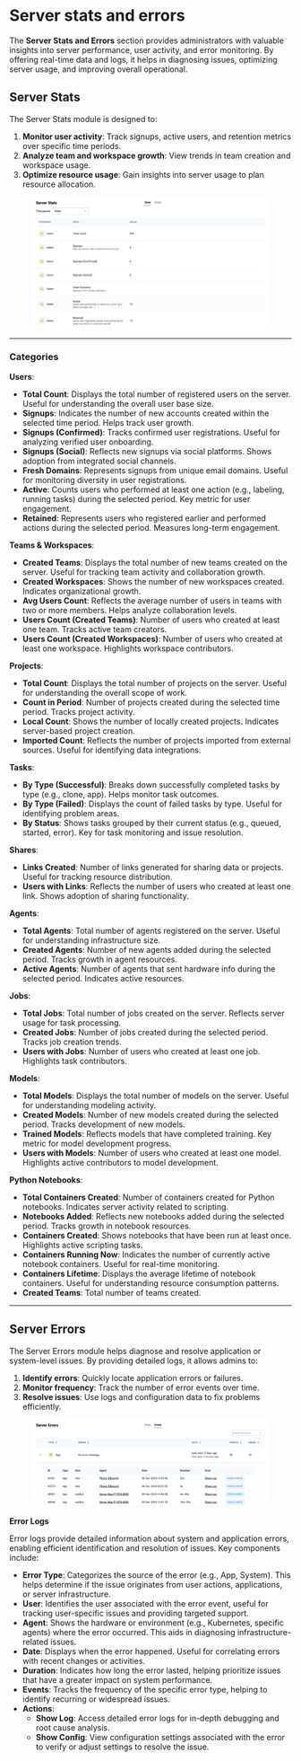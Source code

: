 # Server stats and errors

The **Server Stats and Errors** section provides administrators with valuable insights into server performance, user activity, and error monitoring. By offering real-time data and logs, it helps in diagnosing issues, optimizing server usage, and improving overall operational.

## Server Stats

The Server Stats module is designed to:

1. **Monitor user activity**: Track signups, active users, and retention metrics over specific time periods.
2. **Analyze team and workspace growth**: View trends in team creation and workspace usage.
3. **Optimize resource usage**: Gain insights into server usage to plan resource allocation.

<figure><img src="../../.gitbook/assets/Screenshot 2024-12-09 at 13.45.27.png" alt=""><figcaption></figcaption></figure>

***

### **Categories**

**Users**:

* **Total Count**: Displays the total number of registered users on the server. Useful for understanding the overall user base size.
* **Signups**: Indicates the number of new accounts created within the selected time period. Helps track user growth.
* **Signups (Confirmed)**: Tracks confirmed user registrations. Useful for analyzing verified user onboarding.
* **Signups (Social)**: Reflects new signups via social platforms. Shows adoption from integrated social channels.
* **Fresh Domains**: Represents signups from unique email domains. Useful for monitoring diversity in user registrations.
* **Active**: Counts users who performed at least one action (e.g., labeling, running tasks) during the selected period. Key metric for user engagement.
* **Retained**: Represents users who registered earlier and performed actions during the selected period. Measures long-term engagement.

**Teams & Workspaces**:

* **Created Teams**: Displays the total number of new teams created on the server. Useful for tracking team activity and collaboration growth.
* **Created Workspaces**: Shows the number of new workspaces created. Indicates organizational growth.
* **Avg Users Count**: Reflects the average number of users in teams with two or more members. Helps analyze collaboration levels.
* **Users Count (Created Teams)**: Number of users who created at least one team. Tracks active team creators.
* **Users Count (Created Workspaces)**: Number of users who created at least one workspace. Highlights workspace contributors.

**Projects**:

* **Total Count**: Displays the total number of projects on the server. Useful for understanding the overall scope of work.
* **Count in Period**: Number of projects created during the selected time period. Tracks project activity.
* **Local Count**: Shows the number of locally created projects. Indicates server-based project creation.
* **Imported Count**: Reflects the number of projects imported from external sources. Useful for identifying data integrations.

**Tasks**:

* **By Type (Successful)**: Breaks down successfully completed tasks by type (e.g., clone, app). Helps monitor task outcomes.
* **By Type (Failed)**: Displays the count of failed tasks by type. Useful for identifying problem areas.
* **By Status**: Shows tasks grouped by their current status (e.g., queued, started, error). Key for task monitoring and issue resolution.

**Shares**:

* **Links Created**: Number of links generated for sharing data or projects. Useful for tracking resource distribution.
* **Users with Links**: Reflects the number of users who created at least one link. Shows adoption of sharing functionality.

**Agents**:

* **Total Agents**: Total number of agents registered on the server. Useful for understanding infrastructure size.
* **Created Agents**: Number of new agents added during the selected period. Tracks growth in agent resources.
* **Active Agents**: Number of agents that sent hardware info during the selected period. Indicates active resources.

**Jobs**:

* **Total Jobs**: Total number of jobs created on the server. Reflects server usage for task processing.
* **Created Jobs**: Number of jobs created during the selected period. Tracks job creation trends.
* **Users with Jobs**: Number of users who created at least one job. Highlights task contributors.

**Models**:

* **Total Models**: Displays the total number of models on the server. Useful for understanding modeling activity.
* **Created Models**: Number of new models created during the selected period. Tracks development of new models.
* **Trained Models**: Reflects models that have completed training. Key metric for model development progress.
* **Users with Models**: Number of users who created at least one model. Highlights active contributors to model development.

**Python Notebooks**:

* **Total Containers Created**: Number of containers created for Python notebooks. Indicates server activity related to scripting.
* **Notebooks Added**: Reflects new notebooks added during the selected period. Tracks growth in notebook resources.
* **Containers Created**: Shows notebooks that have been run at least once. Highlights active scripting tasks.
* **Containers Running Now**: Indicates the number of currently active notebook containers. Useful for real-time monitoring.
* **Containers Lifetime**: Displays the average lifetime of notebook containers. Useful for understanding resource consumption patterns.
* **Created Teams**: Total number of teams created.

***

## Server Errors

The Server Errors module helps diagnose and resolve application or system-level issues. By providing detailed logs, it allows admins to:

1. **Identify errors**: Quickly locate application errors or failures.
2. **Monitor frequency**: Track the number of error events over time.
3. **Resolve issues**: Use logs and configuration data to fix problems efficiently.

<figure><img src="../../.gitbook/assets/Screenshot 2024-12-09 at 14.04.49.png" alt=""><figcaption></figcaption></figure>

**Error Logs**

Error logs provide detailed information about system and application errors, enabling efficient identification and resolution of issues. Key components include:

* **Error Type**: Categorizes the source of the error (e.g., App, System). This helps determine if the issue originates from user actions, applications, or server infrastructure.
* **User**: Identifies the user associated with the error event, useful for tracking user-specific issues and providing targeted support.
* **Agent**: Shows the hardware or environment (e.g., Kubernetes, specific agents) where the error occurred. This aids in diagnosing infrastructure-related issues.
* **Date**: Displays when the error happened. Useful for correlating errors with recent changes or activities.
* **Duration**: Indicates how long the error lasted, helping prioritize issues that have a greater impact on system performance.
* **Events**: Tracks the frequency of the specific error type, helping to identify recurring or widespread issues.
* **Actions**:
  * **Show Log**: Access detailed error logs for in-depth debugging and root cause analysis.
  * **Show Config**: View configuration settings associated with the error to verify or adjust settings to resolve the issue.
